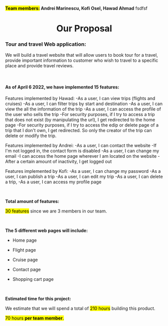 
**<mark>Team members:</mark> Andrei Marinescu, Kofi Osel, Hawad Ahmad**
fsdfsf
<center> <h1>Our Proposal</h1> </center>

 
### Tour and travel Web application:

We will build a travel website that will allow users to book tour for a travel, provide important information to customer who wish to travel to a specific place and provide travel reviews.

  
<br />

#### As of April 6 2022, we have implemented 15 features:
Features implemented by Hawad:
-As a user, I can view trips (flights and cruises)
-As a user, I can filter trips by start and destination
-As a user, I can view the all the information of the trip
-As a user, I can access the profile of the user who sells the trip
-For security purposes, if I try to access a trip that does not exist (by manipulating the url), I get redirected to the home page
-For security purposes, if I try to access the edip or delete page of a trip that I don't own, I get redirected. So only the creator of the trip can delete or modify the trip.

Features implemented by Andrei:
-As a user, I can contact the website
-If I'm not logged in, the contact form is disabled
-As a user, I can change my email
-I can access the home page wherever I am located on the website
-After a certain amount of inactivity, I get logged out

Features implemented by Kofi:
-As a user, I can change my password
-As a user, I can publish a trip
-As a user, I can edit my trip
-As a user, I can delete a trip,
-As a user, I can access my profile page

  
<br />

  **Total amount of features:**
  
  <mark>30 features</mark> since we are 3 members in our team.  

  <br />
  

**The 5 different web pages will include:**

-   Home page
    

-   Flight page
    
-   Cruise page
    
-   Contact page
    
-   Shopping cart page
    
<br />

  **Estimated time for this project:**

We estimate that we will spend a total of <mark>210 hours</mark> building this product.

<mark>70 hours **per team member**.</mark>
